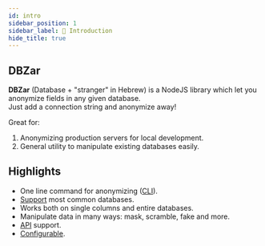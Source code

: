 ```yaml
---
id: intro
sidebar_position: 1
sidebar_label: 👋 Introduction
hide_title: true
---
```


## DBZar

**DBZar** (Database + "stranger" in Hebrew) is a NodeJS library which let you anonymize fields in any given database. <br/>
Just add a connection string and anonymize away!

Great for:

1. Anonymizing production servers for local development.
2. General utility to manipulate existing databases easily.

## Highlights

- One line command for anonymizing ([CLI](/docs/usage)).
- [Support](/docs/supported_dbs) most common databases.
- Works both on single columns and entire databases.
- Manipulate data in many ways: mask, scramble, fake and more.
- [API](/docs/api) support.
- [Configurable](/docs/config).
